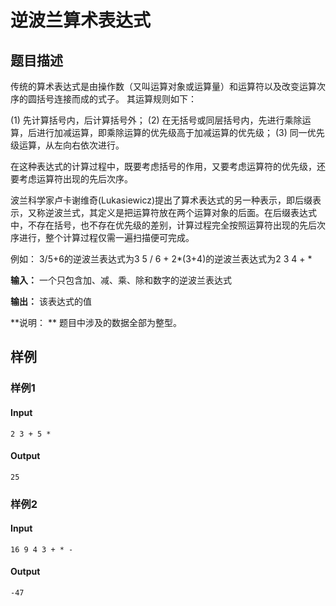 # 逆波兰算术表达式

## 题目描述

传统的算术表达式是由操作数（又叫运算对象或运算量）和运算符以及改变运算次序的圆括号连接而成的式子。 其运算规则如下：

  (1) 先计算括号内，后计算括号外； 
  (2) 在无括号或同层括号内，先进行乘除运算，后进行加减运算，即乘除运算的优先级高于加减运算的优先级； 
  (3) 同一优先级运算，从左向右依次进行。

  在这种表达式的计算过程中，既要考虑括号的作用，又要考虑运算符的优先级，还要考虑运算符出现的先后次序。

  波兰科学家卢卡谢维奇(Lukasiewicz)提出了算术表达式的另一种表示，即后缀表示，又称逆波兰式，其定义是把运算符放在两个运算对象的后面。在后缀表达式中，不存在括号，也不存在优先级的差别，计算过程完全按照运算符出现的先后次序进行，整个计算过程仅需一遍扫描便可完成。

例如：
      3/5+6的逆波兰表达式为3 5 / 6 +
      2*(3+4)的逆波兰表达式为2 3 4 + *

**输入：**
      一个只包含加、减、乘、除和数字的逆波兰表达式

**输出：**
      该表达式的值

**说明：
**  题目中涉及的数据全部为整型。

## 样例

### 样例1

#### Input

```
2 3 + 5 *
```

#### Output

```
25
```

### 样例2

#### Input

```
16 9 4 3 + * -
```

#### Output

```
-47
```

